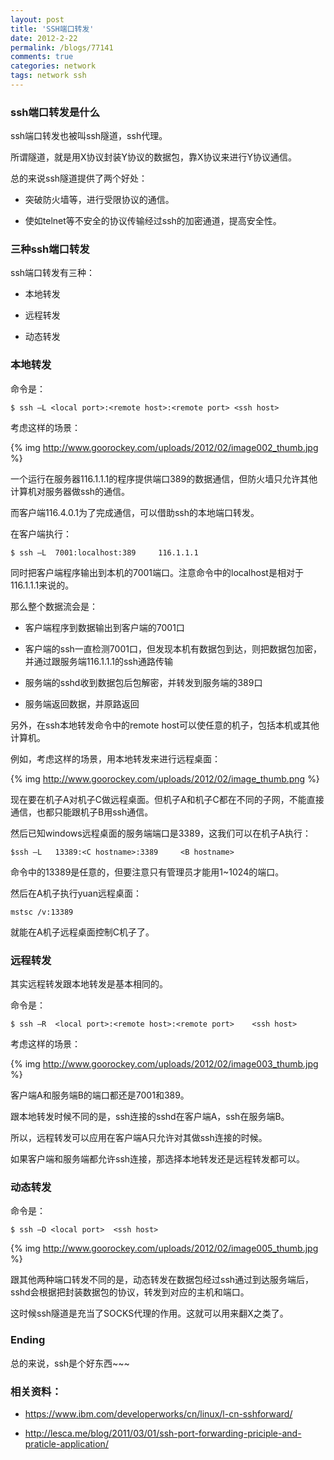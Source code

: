 ```yaml
---
layout: post
title: 'SSH端口转发'
date: 2012-2-22
permalink: /blogs/77141
comments: true
categories: network
tags: network ssh
---
```


### ssh端口转发是什么
ssh端口转发也被叫ssh隧道，ssh代理。

所谓隧道，就是用X协议封装Y协议的数据包，靠X协议来进行Y协议通信。

总的来说ssh隧道提供了两个好处：

- 突破防火墙等，进行受限协议的通信。

- 使如telnet等不安全的协议传输经过ssh的加密通道，提高安全性。

<!-- more -->

### 三种ssh端口转发

ssh端口转发有三种：

- 本地转发

- 远程转发

- 动态转发

### 本地转发

命令是：

    $ ssh –L <local port>:<remote host>:<remote port> <ssh host>

考虑这样的场景：

{% img http://www.goorockey.com/uploads/2012/02/image002_thumb.jpg %}

一个运行在服务器116.1.1.1的程序提供端口389的数据通信，但防火墙只允许其他计算机对服务器做ssh的通信。

而客户端116.4.0.1为了完成通信，可以借助ssh的本地端口转发。

在客户端执行：

    $ ssh –L  7001:localhost:389     116.1.1.1

同时把客户端程序输出到本机的7001端口。注意命令中的localhost是相对于116.1.1.1来说的。

那么整个数据流会是：

- 客户端程序到数据输出到客户端的7001口

- 客户端的ssh一直检测7001口，但发现本机有数据包到达，则把数据包加密，并通过跟服务端116.1.1.1的ssh通路传输

- 服务端的sshd收到数据包后包解密，并转发到服务端的389口

- 服务端返回数据，并原路返回

另外，在ssh本地转发命令中的remote host可以使任意的机子，包括本机或其他计算机。

例如，考虑这样的场景，用本地转发来进行远程桌面：

{% img http://www.goorockey.com/uploads/2012/02/image_thumb.png %}

现在要在机子A对机子C做远程桌面。但机子A和机子C都在不同的子网，不能直接通信，也都只能跟机子B用ssh通信。

然后已知windows远程桌面的服务端端口是3389，这我们可以在机子A执行：

    $ssh –L   13389:<C hostname>:3389     <B hostname>

命令中的13389是任意的，但要注意只有管理员才能用1~1024的端口。

然后在A机子执行yuan远程桌面：

    mstsc /v:13389

就能在A机子远程桌面控制C机子了。

### 远程转发

其实远程转发跟本地转发是基本相同的。

命令是：

    $ ssh –R  <local port>:<remote host>:<remote port>    <ssh host>

考虑这样的场景：

{% img http://www.goorockey.com/uploads/2012/02/image003_thumb.jpg %}

客户端A和服务端B的端口都还是7001和389。

跟本地转发时候不同的是，ssh连接的sshd在客户端A，ssh在服务端B。

所以，远程转发可以应用在客户端A只允许对其做ssh连接的时候。

如果客户端和服务端都允许ssh连接，那选择本地转发还是远程转发都可以。

### 动态转发
命令是：

    $ ssh –D <local port>  <ssh host>

{% img http://www.goorockey.com/uploads/2012/02/image005_thumb.jpg %}

跟其他两种端口转发不同的是，动态转发在数据包经过ssh通过到达服务端后，sshd会根据把封装数据包的协议，转发到对应的主机和端口。

这时候ssh隧道是充当了SOCKS代理的作用。这就可以用来翻X之类了。

### Ending

总的来说，ssh是个好东西~~~

### 相关资料：

- <https://www.ibm.com/developerworks/cn/linux/l-cn-sshforward/>

- <http://lesca.me/blog/2011/03/01/ssh-port-forwarding-priciple-and-praticle-application/>
